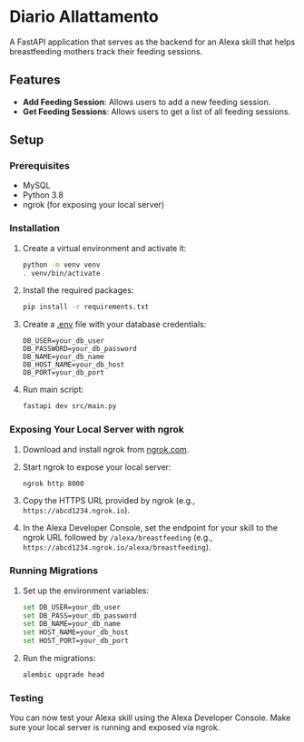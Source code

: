 # Diario Allattamento

A FastAPI application that serves as the backend for an Alexa skill that helps breastfeeding mothers track their feeding sessions.

## Features

- **Add Feeding Session**: Allows users to add a new feeding session.
- **Get Feeding Sessions**: Allows users to get a list of all feeding sessions.

## Setup

### Prerequisites

- MySQL
- Python 3.8
- ngrok (for exposing your local server)

### Installation

1. Create a virtual environment and activate it:

    ```sh
    python -m venv venv
    . venv/bin/activate
    ```

2. Install the required packages:

    ```sh
    pip install -r requirements.txt
    ```

3. Create a [.env](http://_vscodecontentref_/1) file with your database credentials:

    ```plaintext
    DB_USER=your_db_user
    DB_PASSWORD=your_db_password
    DB_NAME=your_db_name
    DB_HOST_NAME=your_db_host
    DB_PORT=your_db_port
    ```

4. Run main script:

    ```sh
    fastapi dev src/main.py
    ```

### Exposing Your Local Server with ngrok

1. Download and install ngrok from [ngrok.com](https://ngrok.com/).

2. Start ngrok to expose your local server:

    ```sh
    ngrok http 8000
    ```

3. Copy the HTTPS URL provided by ngrok (e.g., `https://abcd1234.ngrok.io`).

4. In the Alexa Developer Console, set the endpoint for your skill to the ngrok URL followed by `/alexa/breastfeeding` (e.g., `https://abcd1234.ngrok.io/alexa/breastfeeding`).

### Running Migrations

1. Set up the environment variables:

    ```sh
    set DB_USER=your_db_user
    set DB_PASS=your_db_password
    set DB_NAME=your_db_name
    set HOST_NAME=your_db_host
    set HOST_PORT=your_db_port
    ```

2. Run the migrations:

    ```sh
    alembic upgrade head
    ```

### Testing

You can now test your Alexa skill using the Alexa Developer Console. Make sure your local server is running and exposed via ngrok.
